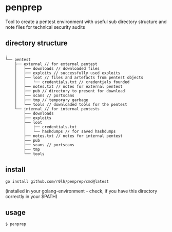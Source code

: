 # penprep
Tool to create a pentest environment with useful sub directory structure and note files for technical security audits

## directory structure
```
.
└── pentest
    ├── external // for external pentest
    │   ├── downloads // downloaded files
    │   ├── exploits // successfully used exploits
    │   ├── loot // files and artefacts from pentest objects
    │   │   └── credentials.txt // credentials founded
    │   ├── notes.txt // notes for external pentest
    │   ├── pub // directory to present for download
    │   ├── scans // portscans 
    │   ├── tmp // temporary garbage
    │   └── tools // downloaded tools for the pentest 
    └── internal // for internal pentests
        ├── downloads
        ├── exploits
        ├── loot
        │   ├── credentials.txt
        │   └── hashdumps // for saved hashdumps 
        ├── notes.txt // notes for internal pentest
        ├── pub
        ├── scans // portscans 
        ├── tmp
        └── tools
```

## install
`go install github.com/r0lh/penprep/cmd@latest`

(installed in your golang-environment - check, if you have this directory correctly in your $PATH)

## usage

`$ penprep`


